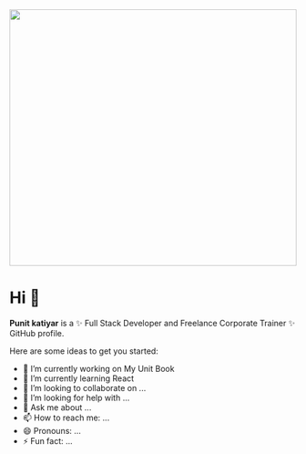 <img src="https://images.pexels.com/photos/3183197/pexels-photo-3183197.jpeg?auto=compress&cs=tinysrgb&dpr=2&h=750&w=1260" width="100%" height="450px">

# Hi  👋

**Punit katiyar** is a ✨ Full Stack Developer and Freelance Corporate Trainer  ✨ GitHub profile.

Here are some ideas to get you started:

- 🔭 I’m currently working on My Unit Book
- 🌱 I’m currently learning React
- 👯 I’m looking to collaborate on ...
- 🤔 I’m looking for help with ...
- 💬 Ask me about ...
- 📫 How to reach me: ...
- 😄 Pronouns: ...
- ⚡ Fun fact: ...
